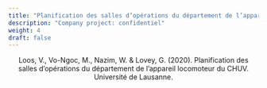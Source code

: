 ```yaml
---
title: "Planification des salles d’opérations du département de l’appareil locomoteur du CHUV. Université de Lausanne."
description: "Company project: confidentiel"
weight: 4
draft: false
---
```


<center> Loos, V., Vo-Ngoc, M., Nazim, W. & Lovey, G. (2020). Planification des salles d’opérations du département de l’appareil locomoteur du CHUV. Université de Lausanne.</p></center>

